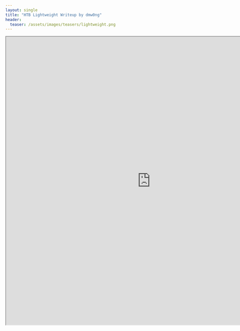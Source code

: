 ```yaml
---
layout: single
title: "HTB Lightweight Writeup by dmw0ng"
header:
  teaser: /assets/images/teasers/lightweight.png
---
```



<iframe height="900" src="https://drive.google.com/viewerng/viewer?embedded=true&amp;url=https://birdsarentrealctf.dev/content/dmw0ng/lightweight/Hack_the_Box_-_lightweight.pdf" width="900"></iframe>
